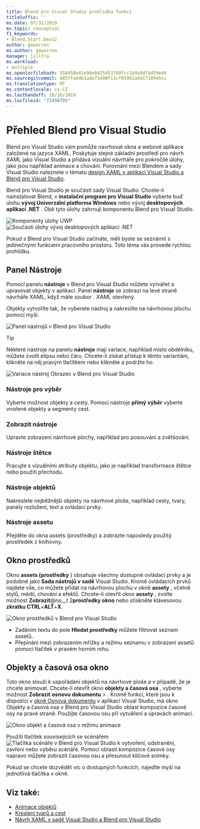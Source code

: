 ```yaml
---
title: Blend pro Visual Studio prohlídka funkcí
titleSuffix: ''
ms.date: 07/31/2019
ms.topic: conceptual
f1_keywords:
- Blend.Start.Dev12
author: gewarren
ms.author: gewarren
manager: jillfra
ms.workload:
- multiple
ms.openlocfilehash: 558d58e41e96e0425d53760fcc1b9a9dfb459e44
ms.sourcegitcommit: 485ffaedb1ade71490f11cf05962add1718945cc
ms.translationtype: MT
ms.contentlocale: cs-CZ
ms.lasthandoff: 10/16/2019
ms.locfileid: "72450795"
---
```

# <a name="blend-for-visual-studio-overview"></a>Přehled Blend pro Visual Studio

Blend pro Visual Studio vám pomůže navrhovat okna a webové aplikace založené na jazyce XAML. Poskytuje stejné základní prostředí pro návrh XAML jako Visual Studio a přidává vizuální návrháře pro pokročilé úlohy, jako jsou například animace a chování. Porovnání mezi Blendem a sady Visual Studio naleznete v tématu [design XAML v aplikaci Visual Studio a Blend pro Visual Studio](../xaml-tools/designing-xaml-in-visual-studio.md).

Blend pro Visual Studio je součástí sady Visual Studio. Chcete-li nainstalovat Blend, v **instalační program pro Visual Studio** vyberte buď úlohu **vývoj Univerzální platforma Windows** nebo vývoj **desktopových aplikací .NET** . Obě tyto úlohy zahrnují komponentu Blend pro Visual Studio.

![Komponenty úlohy UWP](media/installer-uwp.png)&nbsp;&nbsp;&nbsp;&nbsp;![Součásti úlohy vývoj desktopových aplikací .NET](media/installer-dotnet-desktop.png)

Pokud s Blend pro Visual Studio začínáte, měli byste se seznámit s jedinečnými funkcemi pracovního prostoru. Toto téma vás provede rychlou prohlídku.

## <a name="tools-panel"></a>Panel Nástroje

Pomocí panelu **nástroje** v Blend pro Visual Studio můžete vytvářet a upravovat objekty v aplikaci. Panel **nástroje** se zobrazí na levé straně návrháře XAML, když máte soubor *. XAML* otevřený.

Objekty vytvoříte tak, že vyberete nástroj a nakreslíte na návrhovou plochu pomocí myši.

![Panel nástrojů v Blend pro Visual Studio](media/blend-tools-panel.png)

> [!TIP]
> Některé nástroje na panelu **nástroje** mají variace, například místo obdélníku, můžete zvolit elipsu nebo čáru. Chcete-li získat přístup k těmto variantám, klikněte na něj pravým tlačítkem nebo klikněte a podržte ho.
>
> ![Variace nástroj Obrazec v Blend pro Visual Studio](media/blend-rectangle-tool-variations.png)

### <a name="selection-tools"></a>Nástroje pro výběr

Vyberte možnost objekty a cesty. Pomocí nástroje **přímý výběr** vyberte vnořené objekty a segmenty cest.

### <a name="view-tools"></a>Zobrazit nástroje

Upravte zobrazení návrhové plochy, například pro posouvání a zvětšování.

### <a name="brush-tools"></a>Nástroje štětce

Pracujte s vizuálními atributy objektu, jako je například transformace štětce nebo použití přechodu.

### <a name="object-tools"></a>Nástroje objektů

Nakreslete nejběžnější objekty na návrhové ploše, například cesty, tvary, panely rozložení, text a ovládací prvky.

### <a name="asset-tools"></a>Nástroje assetu

Přejděte do okna assets (prostředky) a zobrazte naposledy použitý prostředek z knihovny.

## <a name="assets-window"></a>Okno prostředků

Okno **assets (prostředky** ) obsahuje všechny dostupné ovládací prvky a je podobné jako **Sada nástrojů v sadě** Visual Studio. Kromě ovládacích prvků najdete vše, co můžete přidat na návrhovou plochu v okně **assety** , včetně stylů, médií, chování a efektů. Chcete-li otevřít okno **assety** , zvolte možnost **Zobrazit**@no__t 2**prostředky okno** nebo stiskněte klávesovou **zkratku CTRL**+**ALT**+**X**.

![Okno prostředků v Blend pro Visual Studio](media/blend-assets-window.png)

- Zadáním textu do pole **Hledat prostředky** můžete filtrovat seznam assetů.
- Přepínání mezi zobrazením mřížky a režimu seznamu v zobrazení assetů pomocí tlačítek v pravém horním rohu.

## <a name="objects-and-timeline-window"></a>Objekty a časová osa okno

Toto okno slouží k uspořádání objektů na návrhové ploše a v případě, že je chcete animovat. Chcete-li otevřít okno **objekty a časová osa** , vyberte možnost **Zobrazit** **osnovu dokumentu** > . Kromě funkcí, které jsou k dispozici v [okně Osnova dokumentu](creating-a-ui-by-using-xaml-designer-in-visual-studio.md#document-outline-window) v aplikaci Visual Studio, má okno Objekty a časová osa v Blend pro Visual Studio oblast kompozice časové osy na pravé straně. Použijte časovou osu při vytváření a úpravách animací.

![Okno objekt a časová osa v režimu animace](media/storyboard-timeline.png)

Použití tlačítek souvisejících se scénářem ![Tlačítka scénáře v Blend pro Visual Studio](media/storyboard-buttons.png) k vytvoření, odstranění, zavření nebo výběru scénáře. Pomocí oblasti kompozice časové osy napravo můžete zobrazit časovou osu a přesunout klíčové snímky.

Pokud se chcete dozvědět víc o dostupných funkcích, najeďte myší na jednotlivá tlačítka v okně.

## <a name="see-also"></a>Viz také:

- [Animace objektů](../xaml-tools/animate-objects-in-xaml-designer.md)
- [Kreslení tvarů a cest](../xaml-tools/draw-shapes-and-paths.md)
- [Návrh XAML v sadě Visual Studio a Blend pro Visual Studio](../xaml-tools/designing-xaml-in-visual-studio.md)
